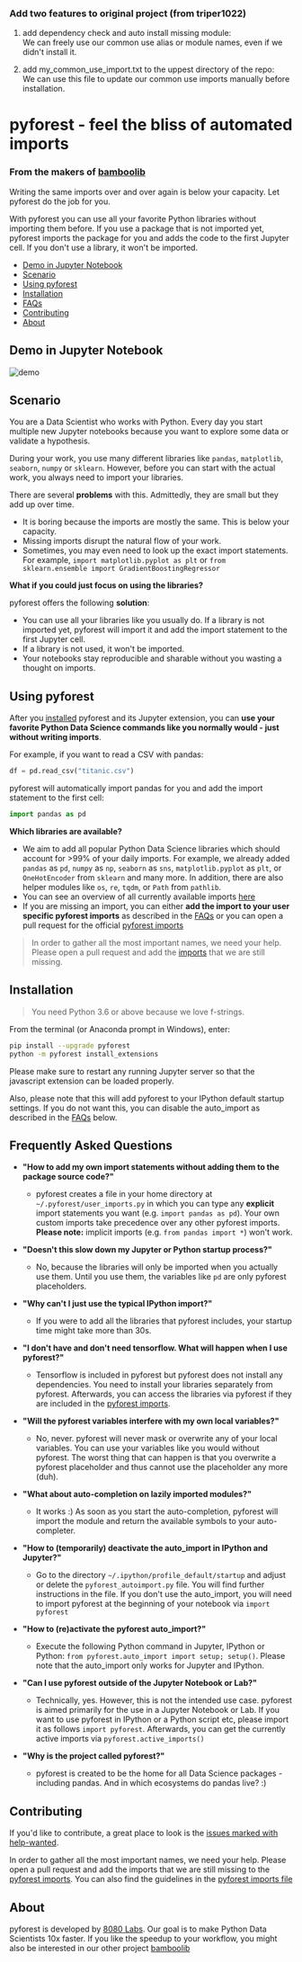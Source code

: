 ### Add two features to original project (from triper1022)
1. add dependency check and auto install missing module:<br>
We can freely use our common use alias or module names, even if we didn't install it.

2. add my_common_use_import.txt to the uppest directory of the repo:<br>
We can use this file to update our common use imports manually before installation.

# pyforest - feel the bliss of automated imports

### From the makers of [bamboolib](https://bamboolib.com)

Writing the same imports over and over again is below your capacity. Let pyforest do the job for you.


With pyforest you can use all your favorite Python libraries without importing them before.
If you use a package that is not imported yet, pyforest imports the package for you and adds the code to the first Jupyter cell. If you don't use a library, it won't be imported.


- [Demo in Jupyter Notebook](#demo-in-jupyter-notebook)
- [Scenario](#scenario)
- [Using pyforest](#using-pyforest)
- [Installation](#installation)
- [FAQs](#frequently-asked-questions)
- [Contributing](#contributing)
- [About](#about)



## Demo in Jupyter Notebook
![demo](examples/assets/pyforest_demo_in_jupyter_notebook.gif)


## Scenario

You are a Data Scientist who works with Python. Every day you start multiple new Jupyter notebooks because you want to explore some data or validate a hypothesis.

During your work, you use many different libraries like `pandas`, `matplotlib`, `seaborn`, `numpy` or `sklearn`. However, before you can start with the actual work, you always need to import your libraries.


There are several __problems__ with this. Admittedly, they are small but they add up over time.
- It is boring because the imports are mostly the same. This is below your capacity.
- Missing imports disrupt the natural flow of your work.
- Sometimes, you may even need to look up the exact import statements. For example, `import matplotlib.pyplot as plt` or `from sklearn.ensemble import GradientBoostingRegressor`

__What if you could just focus on using the libraries?__

pyforest offers the following __solution__:
- You can use all your libraries like you usually do. If a library is not imported yet, pyforest will import it and add the import statement to the first Jupyter cell.
- If a library is not used, it won't be imported.
- Your notebooks stay reproducible and sharable without you wasting a thought on imports.


## Using pyforest

After you [installed](#installation) pyforest and its Jupyter extension, you can __use your favorite Python Data Science commands like you normally would - just without writing imports__.

For example, if you want to read a CSV with pandas:

```python
df = pd.read_csv("titanic.csv")
```

pyforest will automatically import pandas for you and add the import statement to the first cell:
```python
import pandas as pd
```


__Which libraries are available?__
- We aim to add all popular Python Data Science libraries which should account for >99% of your daily imports. For example, we already added `pandas` as `pd`, `numpy` as `np`, `seaborn` as `sns`, `matplotlib.pyplot` as `plt`, or `OneHotEncoder` from `sklearn` and many more. In addition, there are also helper modules like `os`, `re`, `tqdm`, or `Path` from `pathlib`.
- You can see an overview of all currently available imports [here](src/pyforest/_imports.py)
- If you are missing an import, you can either __add the import to your user specific pyforest imports__ as described in the [FAQs](#frequently-asked-questions) or you can open a pull request for the official [pyforest imports](src/pyforest/_imports.py)

> In order to gather all the most important names, we need your help. Please open a pull request and add the [imports](src/pyforest/_imports.py) that we are still missing.


## Installation

> You need Python 3.6 or above because we love f-strings.

From the terminal (or Anaconda prompt in Windows), enter:

```bash
pip install --upgrade pyforest
python -m pyforest install_extensions
```

Please make sure to restart any running Jupyter server so that the javascript extension can be loaded properly.

Also, please note that this will add pyforest to your IPython default startup settings. If you do not want this, you can disable the auto_import as described in the [FAQs](#frequently-asked-questions) below.


## Frequently Asked Questions

- __"How to add my own import statements without adding them to the package source code?"__
    - pyforest creates a file in your home directory at `~/.pyforest/user_imports.py` in which you can type any **explicit** import statements you want (e.g. `import pandas as pd`). Your own custom imports take precedence over any other pyforest imports. **Please note:** implicit imports (e.g. `from pandas import *`) won't work.

- __"Doesn't this slow down my Jupyter or Python startup process?"__
    - No, because the libraries will only be imported when you actually use them. Until you use them, the variables like `pd` are only pyforest placeholders.

- __"Why can't I just use the typical IPython import?"__
    - If you were to add all the libraries that pyforest includes, your startup time might take more than 30s.

- __"I don't have and don't need tensorflow. What will happen when I use pyforest?"__
    - Tensorflow is included in pyforest but pyforest does not install any dependencies. You need to install your libraries separately from pyforest. Afterwards, you can access the libraries via pyforest if they are included in the [pyforest imports](src/pyforest/_imports.py).

- __"Will the pyforest variables interfere with my own local variables?"__
    - No, never. pyforest will never mask or overwrite any of your local variables. You can use your variables like you would without pyforest. The worst thing that can happen is that you overwrite a pyforest placeholder and thus cannot use the placeholder any more (duh).

- __"What about auto-completion on lazily imported modules?"__
    - It works :) As soon as you start the auto-completion, pyforest will import the module and return the available symbols to your auto-completer.

- __"How to (temporarily) deactivate the auto_import in IPython and Jupyter?"__
    - Go to the directory `~/.ipython/profile_default/startup` and adjust or delete the `pyforest_autoimport.py` file. You will find further instructions in the file. If you don't use the auto_import, you will need to import pyforest at the beginning of your notebook via `import pyforest`

- __"How to (re)activate the pyforest auto_import?"__
    - Execute the following Python command in Jupyter, IPython or Python: `from pyforest.auto_import import setup; setup()`. Please note that the auto_import only works for Jupyter and IPython.

- __"Can I use pyforest outside of the Jupyter Notebook or Lab?"__
    - Technically, yes. However, this is not the intended use case. pyforest is aimed primarily for the use in a Jupyter Notebook or Lab. If you want to use pyforest in IPython or a Python script etc, please import it as follows `import pyforest`. Afterwards, you can get the currently active imports via `pyforest.active_imports()`

- __"Why is the project called pyforest?"__
    - pyforest is created to be the home for all Data Science packages - including pandas. And in which ecosystems do pandas live? :)


## Contributing
If you'd like to contribute, a great place to look is the [issues marked with help-wanted](https://github.com/8080labs/pyforest/issues?q=is%3Aissue+is%3Aopen+label%3A%22help+wanted%22).

In order to gather all the most important names, we need your help. Please open a pull request and add the imports that we are still missing to the [pyforest imports](src/pyforest/_imports.py). You can also find the guidelines in the [pyforest imports file](src/pyforest/_imports.py)


## About
pyforest is developed by [8080 Labs](https://8080labs.com). Our goal is to make Python Data Scientists 10x faster. If you like the speedup to your workflow, you might also be interested in our other project [bamboolib](https://bamboolib.com)
